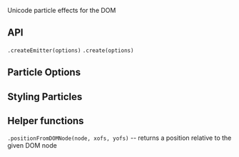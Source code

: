 Unicode particle effects for the DOM

API
---

`.createEmitter(options)`
`.create(options)`

Particle Options
----------------



Styling Particles
-----------------



Helper functions
----------------

`.positionFromDOMNode(node, xofs, yofs)` -- returns a position relative to the given DOM node